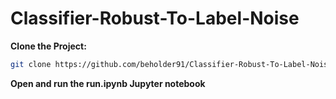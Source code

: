 # Classifier-Robust-To-Label-Noise

**Clone the Project:**

   ```bash
   git clone https://github.com/beholder91/Classifier-Robust-To-Label-Noise.git
   ```

**Open and run the run.ipynb Jupyter notebook**
